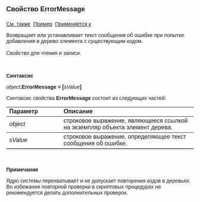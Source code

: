 ﻿<html>
<head>
<title>Элемент дерева\ErrorMessage</title>
</head>

<body>

<p><font face="Arial"><font size="4"><strong>Свойство ErrorMessage<br>
<br>
</strong></font><a href="../AsFoldElement/ErrorMessage.html">См. также</a>&nbsp; <u>
Пример</u>&nbsp;
<a href="../AsTreeElement.html">Применяется к</a></font></p>

<p><font face="Arial">Возвращает или устанавливает текст сообщения об 
ошибке при попытке добавления в дерево элемента с существующим кодом. <br>
<br>
Свойство для чтения и записи.</font></p>

<p class="label">&nbsp;</p>

<p class="label"><font face="Arial"><b>Синтаксис</b></font></p>

<p><font face="Arial"><em>object</em><strong>.ErrorMessage = [</strong><em>sValue</em><strong>]</strong></font></p>

<p><font face="Arial">Синтаксис свойства <strong>ErrorMessage</strong>
состоит из следующих частей:</font></p>

<table border="1" cellPadding="5" cols="2" frame="below" rules="rows">
<TBODY>
  <tr vAlign="top">
    <td class="label" width="29%"><font face="Arial"><b>Параметр</b></font></td>
    <td class="label" width="71%"><font face="Arial"><strong>Описание</strong></font></td>
  </tr>
  <tr>
    <td width="29%"><font face="Arial"><em>object</em></font></td>
    <td width="71%"><font face="Arial">строковое выражение, являющееся 
	ссылкой на экземпляр объекта элемент дерева.</font></td>
  </tr>
</TBODY>
  <tr>
    <td width="29%"><font face="Arial"><em>sValue</em></font></td>
    <td width="71%"><font face="Arial">строковое выражение, 
	определяющее текст сообщения об ошибке.</font></td>
  </tr>
</table>

<p class="label">&nbsp;</p>

<p class="label"><font face="Arial"><b>Примечание</b></font></p>

<p class="label"><font face="Arial">Ядро системы перехватывает и не 
допускает повторения кодов в деревьях. Во избежания повторной проверки в 
скриптовых процедурах не рекомендуется делать дополнительных проверок.</font></p>
</body>
</html>
